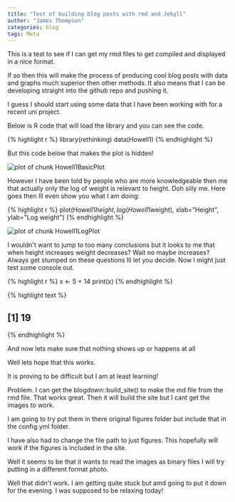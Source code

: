 ```yaml
---
title: "Test of building blog posts with rmd and Jekyll"
author: "James Thompson"
categories: blog
tags: Meta
---
```

This is a test to see if I can get my rmd files to get compiled and displayed in a nice format.

If so then this will make the process of producing cool blog posts with data and graphs much superior then other methods. It also means that I can be developing straight into the github repo and pushing it.

I guess I should start using some data that I have been working with for a recent uni project.

Below is R code that will load the library and you can see the code.

{% highlight r %}
library(rethinking)
data(Howell1)
{% endhighlight %}

But this code below that makes the plot is hidden!

![plot of chunk Howell1BasicPlot](/figures/Howell1BasicPlot-1.png)

However I have been told by people who are more knowledgeable then me that actually only the log of weight is relevant to height. Doh silly me. Here goes then Ill even show you what I am doing:

{% highlight r %}
plot(Howell1$height, log(Howell1$weight), xlab="Height", ylab="Log weight")
{% endhighlight %}

![plot of chunk Howell1LogPlot](/figures/Howell1LogPlot-1.png)

I wouldn't want to jump to too many conclusions but it looks to me that when height increases weight decreases? Wait no maybe increases? Always get stumped on these questions Ill let you decide. Now I might just test some console out.

{% highlight r %}
x <- 5 + 14
print(x)
{% endhighlight %}



{% highlight text %}
## [1] 19
{% endhighlight %}

And now lets make sure that nothing shows up or happens at all



Well lets hope that this works.

It is proving to be difficult but I am at least learning!

Problem.
I can get the blogdown::build_site() to make the md file from the rmd file. That works great. Then it will build the site but I cant get the images to work.

I am going to try put them in there original figures folder but include that in the config.yml folder.

I have also had to change the file path to just figures. This hopefully will work if the figures is included in the site.

Well it seems to be that it wants to read the images as binary files I will try putting in a different format photo.

Well that didn't work. I am getting quite stuck but amd going to put it down for the evening. I was supposed to be relaxing today!
